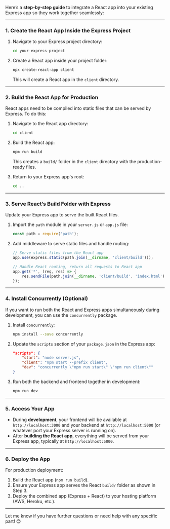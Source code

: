 Here’s a **step-by-step guide** to integrate a React app into your existing Express app so they work together seamlessly:

---

### **1. Create the React App Inside the Express Project**
1. Navigate to your Express project directory:
   ```bash
   cd your-express-project
   ```

2. Create a React app inside your project folder:
   ```bash
   npx create-react-app client
   ```
   This will create a React app in the `client` directory.

---

### **2. Build the React App for Production**
React apps need to be compiled into static files that can be served by Express. To do this:

1. Navigate to the React app directory:
   ```bash
   cd client
   ```

2. Build the React app:
   ```bash
   npm run build
   ```
   This creates a `build/` folder in the `client` directory with the production-ready files.

3. Return to your Express app's root:
   ```bash
   cd ..
   ```

---

### **3. Serve React’s Build Folder with Express**
Update your Express app to serve the built React files.

1. Import the `path` module in your `server.js` or `app.js` file:
   ```javascript
   const path = require('path');
   ```

2. Add middleware to serve static files and handle routing:
   ```javascript
   // Serve static files from the React app
   app.use(express.static(path.join(__dirname, 'client/build')));

   // Handle React routing, return all requests to React app
   app.get('*', (req, res) => {
       res.sendFile(path.join(__dirname, 'client/build', 'index.html'));
   });
   ```

---

### **4. Install Concurrently (Optional)**
If you want to run both the React and Express apps simultaneously during development, you can use the `concurrently` package.

1. Install `concurrently`:
   ```bash
   npm install --save concurrently
   ```

2. Update the `scripts` section of your `package.json` in the Express app:
   ```json
   "scripts": {
       "start": "node server.js",
       "client": "npm start --prefix client",
       "dev": "concurrently \"npm run start\" \"npm run client\""
   }
   ```

3. Run both the backend and frontend together in development:
   ```bash
   npm run dev
   ```

---

### **5. Access Your App**
- During **development**, your frontend will be available at `http://localhost:3000` and your backend at `http://localhost:5000` (or whatever port your Express server is running on).
- After **building the React app**, everything will be served from your Express app, typically at `http://localhost:5000`.

---

### **6. Deploy the App**
For production deployment:
1. Build the React app (`npm run build`).
2. Ensure your Express app serves the React `build/` folder as shown in Step 3.
3. Deploy the combined app (Express + React) to your hosting platform (AWS, Heroku, etc.).

---

Let me know if you have further questions or need help with any specific part! 😊